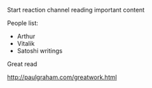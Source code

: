 Start reaction channel reading important content

People list:

- Arthur 
- Vitalik
- Satoshi writings


Great read

http://paulgraham.com/greatwork.html


